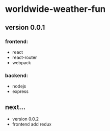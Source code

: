 # worldwide-weather-fun

## version 0.0.1

### frontend:
* react
* react-router
* webpack

### backend:     
* nodejs
* express

## next...

* version 0.0.2
* frontend add redux